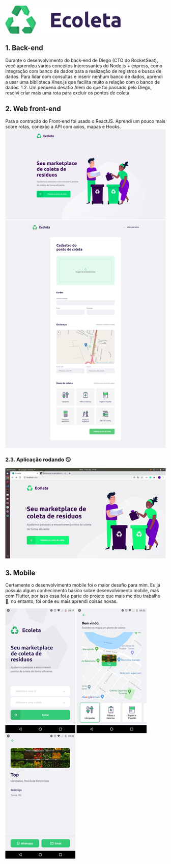 ![Ecoleta](./assets/logo.svg)
## 1. Back-end
Durante o desenvolvimento do back-end de Diego (CTO do RocketSeat), você aprendeu vários conceitos interessantes do Node.js + express, como integração com banco de dados para a realização de registros e busca de dados. Para lidar com consultas e inserir nenhum banco de dados, aprendi a usar uma biblioteca Knex.js que facilita muito a relação com o banco de dados.
1.2. Um pequeno desafio
Além do que foi passado pelo Diego, resolvi criar mais uma rota para excluir os pontos de coleta.
## 2. Web front-end
Para a contração do Front-end foi usado o ReactJS. Aprendi um pouco mais sobre rotas, conexão a API com axios, mapas e Hooks.
![Home Web](./assets/home-web.png)
![Create Point](./assets/create-point.png)
### 2.3. Aplicação rodando :smirk: 
![Web front-end](./assets/front-end-web.gif)
## 3. Mobile
Certamente o desenvolvimento mobile foi o maior desafio para mim. Eu já possuia algum conhecimento básico sobre desenvolvimento mobile, mas com Flutter, por isso essa foi a parte do projeto que mais me deu trabalho :grimacing:, no entanto, foi onde eu mais aprendi coisas novas. 

![Home Mobile](./assets/home-app.png) 
![Points](./assets/points-mobile.png) 
![Details](./assets/details-mobile.png)

